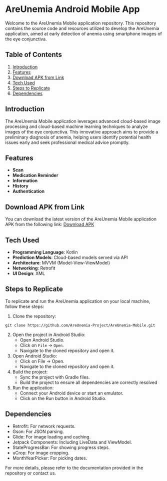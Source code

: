 # AreUnemia Android Mobile App

Welcome to the AreUnemia Mobile application repository. This repository contains the source code and resources utilized to develop the AreUnemia application, aimed at early detection of anemia using smartphone images of the eye conjunctiva.

## Table of Contents

1. [Introduction](#introduction)
2. [Features](#key-features)
3. [Download APK from Link](#download-apk-from-link)
4. [Tech Used](#tech-used)
5. [Steps to Replicate](#steps-to-replicate)
6. [Dependencies](#dependencies)

## Introduction

The AreUnemia Mobile application leverages advanced cloud-based image processing and cloud-based machine learning techniques to analyze images of the eye conjunctiva. This innovative approach aims to provide a preliminary diagnosis of anemia, helping users identify potential health issues early and seek professional medical advice promptly.

## Features

- **Scan**
- **Medication Reminder**
- **Information**
- **History**
- **Authentication**

## Download APK from Link

You can download the latest version of the AreUnemia Mobile application APK from the following link:
[Download APK](#)

## Tech Used

- **Programming Language**: Kotlin
- **Prediction Models**: Cloud-based models served via API
- **Architecture**: MVVM (Model-View-ViewModel)
- **Networking**: Retrofit
- **UI Design**: XML

## Steps to Replicate

To replicate and run the AreUnemia application on your local machine, follow these steps:

1. Clone the repository:
```
git clone https://github.com/AreUnemia-Project/AreUnemia-Mobile.git
```
2. Open the project in Android Studio:
   - Open Android Studio.
   - Click on `File` -> `Open`.
   - Navigate to the cloned repository and open it.
3. Open Android Studio:
   - Click on File -> Open.
   - Navigate to the cloned repository and open it.
4. Build the project:
   - Sync the project with Gradle files.
   - Build the project to ensure all dependencies are correctly resolved
5. Run the application:
   - Connect your Android device or start an emulator.
   - Click on the Run button in Android Studio.

## Dependencies

- Retrofit: For network requests.
- Gson: For JSON parsing.
- Glide: For image loading and caching.
- Jetpack Components: Including LiveData and ViewModel.
- StateProgressBar: For showing progress steps.
- uCrop: For image cropping.
- MonthYearPicker: For picking dates.

For more details, please refer to the documentation provided in the repository or contact us.

